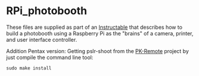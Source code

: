 RPi_photobooth
==============

These files are supplied as part of an [Instructable](http://www.instructables.com/id/Raspberry-Pi-photo-booth-controller/) that describes how to build a photobooth using a Raspberry Pi as the "brains" of a camera, printer, and user interface controller.

Addition Pentax version:
Getting pslr-shoot from the [PK-Remote](https://sourceforge.net/projects/pkremote/) project by just compile the command line tool:
```sudo make cli
sudo make install
```
